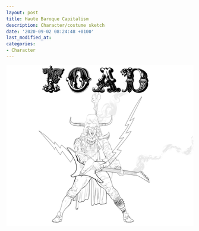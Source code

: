 ```yaml
---
layout: post
title: Haute Baroque Capitalism
description: Character/costume sketch
date: '2020-09-02 08:24:48 +0100'
last_modified_at:
categories:
- Character
---
```

![Haute Baroque Capitalism character/costume sketch](/images/FOAD.png)